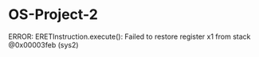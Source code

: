 # OS-Project-2
ERROR: ERETInstruction.execute(): Failed to restore register x1 from stack @0x00003feb
(sys2)